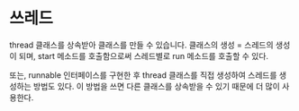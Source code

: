 # 쓰레드

thread 클래스를 상속받아 클래스를 만들 수 있습니다. 클래스의 생성 = 스레드의 생성이 되며, start 메소드를 호출함으로써 스레드별로 run 메소드를 호출할 수 있다.

또는, runnable 인터페이스를 구현한 후 thread 클래스를 직접 생성하여 스레드를 생성하는 방법도 있다. 이 방법을 쓰면 다른 클래스를 상속받을 수 있기 때문에 더 많이 사용한다.